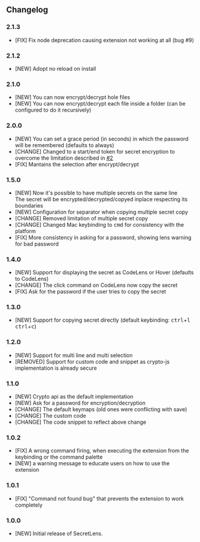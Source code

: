 ## Changelog

### 2.1.3

- [FIX] Fix node deprecation causing extension not working at all (bug #9)

### 2.1.2

- [NEW] Adopt no reload on install

### 2.1.0

- [NEW] You can now encrypt/decrypt hole files
- [NEW] You can now encrypt/decrypt each file inside a folder (can be configured to do it recursively)

### 2.0.0

- [NEW] You can set a grace period (in seconds) in which the password will be remembered (defaults to always)
- [CHANGE] Changed to a start/end token for secret encryption to overcome the limitation described in [#2](https://github.com/fcrespo82/vscode-secretlens/issues/2)
- [FIX] Mantains the selection after encrypt/decrypt

### 1.5.0

- [NEW] Now it's possible to have multiple secrets on the same line  
  The secret will be encrypted/decrypted/copyed inplace respecting its boundaries
- [NEW] Configuration for separator when copying multiple secret copy
- [CHANGE] Removed limitation of multiple secret copy
- [CHANGE] Changed Mac keybinding to <kbd>cmd</kbd> for consistency with the platform
- [FIX] More consistency in asking for a password, showing lens warning for bad password

### 1.4.0

- [NEW] Support for displaying the secret as CodeLens or Hover (defaults to CodeLens)
- [CHANGE] The click command on CodeLens now copy the secret
- [FIX] Ask for the password if the user tries to copy the secret

### 1.3.0

- [NEW] Support for copying secret directly (default keybinding: <kbd>ctrl</kbd>+<kbd>l</kbd> <kbd>ctrl</kbd>+<kbd>c</kbd>)

### 1.2.0

- [NEW] Support for multi line and multi selection
- [REMOVED] Support for custom code and snippet as crypto-js implementation is already secure

### 1.1.0

- [NEW] Crypto api as the default implementation 
- [NEW] Ask for a password for encryption/decryption
- [CHANGE] The default keymaps (old ones were conflicting with save)
- [CHANGE] The custom code
- [CHANGE] The code snippet to reflect above change

### 1.0.2

- [FIX] A wrong command firing, when executing the extension from the keybinding or the command palette
- [NEW] a warning message to educate users on how to use the extension

### 1.0.1

- [FIX] "Command not found bug" that prevents the extension to work completely 

### 1.0.0

- [NEW] Initial release of SecretLens.